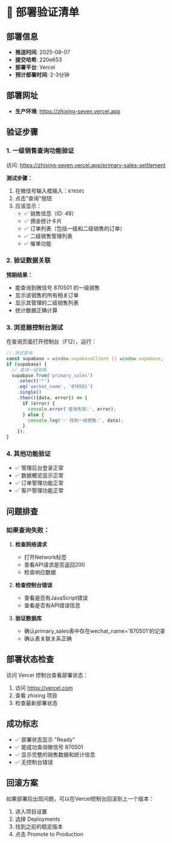 # 🚀 部署验证清单

## 部署信息
- **推送时间**: 2025-08-07 
- **提交哈希**: 220e653
- **部署平台**: Vercel
- **预计部署时间**: 2-3分钟

## 部署网址
- **生产环境**: https://zhixing-seven.vercel.app

## 验证步骤

### 1. 一级销售查询功能验证
访问: https://zhixing-seven.vercel.app/primary-sales-settlement

**测试步骤：**
1. 在微信号输入框输入：`870501`
2. 点击"查询"按钮
3. 应该显示：
   - ✅ 销售信息（ID: 49）
   - ✅ 佣金统计卡片
   - ✅ 订单列表（包括一级和二级销售的订单）
   - ✅ 二级销售管理列表
   - ✅ 催单功能

### 2. 验证数据关联
**预期结果：**
- 能查询到微信号 870501 的一级销售
- 显示该销售的所有相关订单
- 显示其管理的二级销售列表
- 统计数据正确计算

### 3. 浏览器控制台测试
在查询页面打开控制台（F12），运行：
```javascript
// 测试查询
const supabase = window.supabaseClient || window.supabase;
if (supabase) {
  // 查询一级销售
  supabase.from('primary_sales')
    .select('*')
    .eq('wechat_name', '870501')
    .single()
    .then(({data, error}) => {
      if (error) {
        console.error('查询失败:', error);
      } else {
        console.log('✅ 找到一级销售:', data);
      }
    });
}
```

### 4. 其他功能验证
- ✅ 管理后台登录正常
- ✅ 数据概览显示正常
- ✅ 订单管理功能正常
- ✅ 客户管理功能正常

## 问题排查

### 如果查询失败：
1. **检查网络请求**
   - 打开Network标签
   - 查看API请求是否返回200
   - 检查响应数据

2. **检查控制台错误**
   - 查看是否有JavaScript错误
   - 查看是否有API错误信息

3. **验证数据库**
   - 确认primary_sales表中存在wechat_name='870501'的记录
   - 确认表关联关系正确

## 部署状态检查

访问 Vercel 控制台查看部署状态：
1. 访问 https://vercel.com
2. 查看 zhixing 项目
3. 检查最新部署状态

## 成功标志
- ✅ 部署状态显示 "Ready"
- ✅ 能成功查询微信号 870501
- ✅ 显示完整的销售数据和统计信息
- ✅ 无控制台错误

## 回滚方案
如果部署后出现问题，可以在Vercel控制台回滚到上一个版本：
1. 进入项目设置
2. 选择 Deployments
3. 找到之前的稳定版本
4. 点击 Promote to Production
